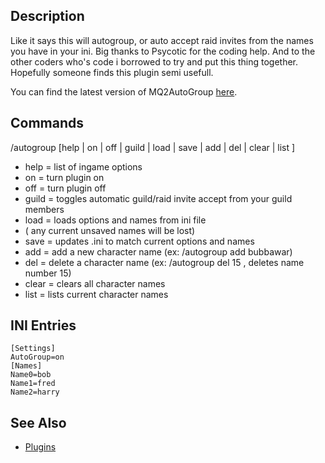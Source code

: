 ## Description

Like it says this will autogroup, or auto accept raid invites from the names you have in your ini. Big thanks to
Psycotic for the coding help. And to the other coders who's code i borrowed to try and put this thing together.
Hopefully someone finds this plugin semi usefull.

You can find the latest version of MQ2AutoGroup
[here](https://macroquest2.com/phpBB3/viewtopic.php?f=50&t=13712&hilit=MQ2AutoGroup).

## Commands

/autogroup \[help \| on \| off \| guild \| load \| save \| add \| del \| clear \| list \]

-   help = list of ingame options
-   on = turn plugin on
-   off = turn plugin off
-   guild = toggles automatic guild/raid invite accept from your guild members
-   load = loads options and names from ini file
-   ( any current unsaved names will be lost)
-   save = updates .ini to match current options and names
-   add = add a new character name (ex: /autogroup add bubbawar)
-   del = delete a character name (ex: /autogroup del 15 , deletes name number 15)
-   clear = clears all character names
-   list = lists current character names

## INI Entries

`[Settings]`  
`AutoGroup=on`  
`[Names]`  
`Name0=bob`  
`Name1=fred`  
`Name2=harry`

## See Also

-   [Plugins](../documentation/macroquest2-plugins.md)


